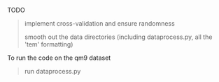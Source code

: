 TODO

>implement cross-validation and ensure randomness
>
>smooth out the data directories (including dataprocess.py, all the 'tem' formatting)






To run the code on the qm9 dataset

>run dataprocess.py
>